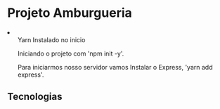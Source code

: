 <h1>Projeto Amburgueria</h1>
<p>
  <li>
    <ul>Yarn Instalado no inicio</ul>
    <ul>Iniciando o projeto com 'npm init -y'. </ul>
    <ul>Para iniciarmos nosso servidor vamos Instalar o Express, 'yarn add express'.</ul>
  </li>
</p>
<h2>Tecnologias</h2>

